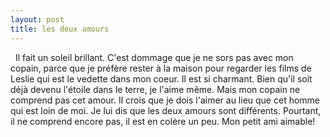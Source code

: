 ```yaml
---
layout: post
title: les deux amours
---
```


  Il fait un soleil brillant. C'est dommage que je ne sors pas avec mon copain, parce que je préfère rester à la maison pour regarder les films de Leslie qui est le vedette dans mon coeur. Il est si charmant. Bien qu'il soit déjà devenu l'étoile dans le terre, je l'aime même. Mais mon copain ne comprend pas cet amour. Il crois que je dois l'aimer au lieu que cet homme qui est loin de moi. Je lui dis que les deux amours sont différents. Pourtant, il ne comprend encore pas, il est en colère un peu. Mon petit ami aimable!
